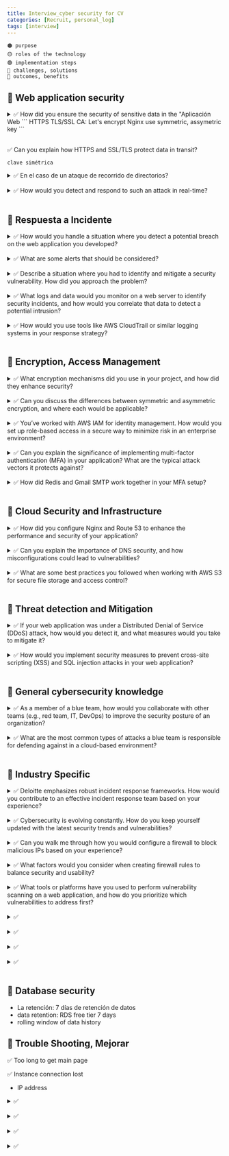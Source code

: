 ```yaml
---
title: Interview_cyber security for CV
categories: [Recruit, personal_log]
tags: [interview]
---
```


```T
🟠 purpose
🟡 roles of the technology
🟢 implementation steps
🔴 challenges, solutions
🔵 outcomes, benefits
```

## 📌 Web application security

<details>
<summary> ✅ How did you ensure the security of sensitive data in the "Aplicación Web 
```
HTTPS
TLS/SSL
CA: Let's encrypt
Nginx
use symmetric, assymetric key
```
</details>

<br>

✅ Can you explain how HTTPS and SSL/TLS protect data in transit?

```
clave simétrica
```

<details>
<summary> ✅ En el caso de un ataque de recorrido de directorios?  </summary>

```
- path traversal: access files on web server to which they should not have access
- MariaDB

- IAM:
controlar de forma segura el acceso a los recursos de AWS
quién puede ser autenticado y autorizado para los recursos de RDS
- Jasypt:
- validar la entrada del usuario

- used private IP, resources outside VPC cannot connect
- VPC security group
- CA: validae that the connection is being made to AWS DB, check server certificate
- Password Management

- firewall: called security group in AWS
virtual firewall
control traffic that is allowed to reach, leave resources
control inbound, outbound traffic to EC2
```

</details>

<br>

<details>
<summary> ✅ How would you detect and respond to such an attack in real-time?  </summary>

```

- un ataque de recorrido de directorios
- enfoque completo y proactivo
- detectar y responder a un ataque

1️⃣ **Detección**

- **1. monitoreo de logs**
- rastrear las solicitudes: monitor requests
- patrón inusual
- 🛠️ WAF, SIEM

- **2. Sistemas de Detección de Intrusiones**
- utilizar herramientas
- configurar reglas para detectar intentos de recorrido de directorios
- generar alertas cuando detecta actividades abnormales

- **3. Firewall de Aplicaciones Web**
- detectar y bloquear solicitudes
- WAF alaizar el tráfico entrante en tiempo real
- bloquear cualquier intento de explotar vulnerabilidades

2️⃣ **Respuesta**

- 1. **Contención inmediata**
- 🛠️ herramientos como WAF, AWS Security Group
- bloquear la dirección IP desde donde se origina el ataque
- evitar

- Si el ataque sigue en curso, restringiría el acceso
- a las partes afectadas

- 2. **Registro y Análisis**
- Revisar los logs
- confirmar el alcance del ataque
- determinar si este ataque es parte de un esfuerzo coordiado más amplio

- 3. **Parcheo y Fortalecimiento**
- aplicar de inmediato los parches
- ajustar las configuraciones

- 4. **Informe y Análisis Forense**
- generar un informe del incidente
- realizar un análisis forense

- 5. **Medidas posteriores al Incidente**
- revisar la arquitectura de seguridad actual
- asegurar las medidas preventivas
- controles de acceso con principio de mínimo privilegio
- evitar que estas vulnerabilidades se repitan en el futuro
```

</details>

<br>

## 📌 Respuesta a Incidente

<details>
<summary> ✅ How would you handle a situation where you detect a potential breach on the web application you developed?  </summary>

```

- confirmar si realmente esta una brecha
- algunas alertas pueden ser falsos positivos o no llegar al nivel de un incidente
- revisar logs: SIEM, WAF
- analysis del alcance, la gravedad, el impacto
- contención
- análisis de incidente
- communicación del incidente
- acuerdo con las leyes de protección de datos, como GDPR
- remediación: parchear, IAM, MFA
- mejora de la seguridad: auditar regularamente, simulaciones de ataques
- documentación del incidente
```

</details>

<br>

<details>
<summary> ✅ What are some alerts that should be considered? </summary>

```
- revisar los logs buscando patrones sospechosos
- múltiples intentos fallidos de autenticación
- solicitudes desde dirreciones IP desconocidos
- actividades fuera de horario normal
```

</details>

<br>

<details>
<summary> ✅ Describe a situation where you had to identify and mitigate a security vulnerability. How did you approach the problem? </summary>

```

```

</details>

<br>

<details>
<summary> ✅ What logs and data would you monitor on a web server to identify security incidents, and how would you correlate that data to detect a potential intrusion?  </summary>

```

```

</details>

<br>

<details>
<summary> ✅ How would you use tools like AWS CloudTrail or similar logging systems in your response strategy?  </summary>

```

```

</details>

<br>

## 📌 Encryption, Access Management

<details>
<summary> ✅ What encryption mechanisms did you use in your project, and how did they enhance security?  </summary>

```

```

</details>

<br>

<details>
<summary> ✅ Can you discuss the differences between symmetric and asymmetric encryption, and where each would be applicable?  </summary>

```

```

</details>

<br>

<details>
<summary> ✅ You’ve worked with AWS IAM for identity management. How would you set up role-based access in a secure way to minimize risk in an enterprise environment?  </summary>

```

```

</details>

<br>

<details>
<summary> ✅ Can you explain the significance of implementing multi-factor authentication (MFA) in your application? What are the typical attack vectors it protects against? </summary>

```

```

</details>

<br>

<details>
<summary> ✅ How did Redis and Gmail SMTP work together in your MFA setup? </summary>

```

```

</details>

<br>

## 📌 Cloud Security and Infrastructure

<details>
<summary> ✅ How did you configure Nginx and Route 53 to enhance the performance and security of your application? </summary>

```

```

</details>

<br>

<details>
<summary> ✅ Can you explain the importance of DNS security, and how misconfigurations could lead to vulnerabilities?  </summary>

```

```

</details>

<br>

<details>
<summary> ✅ What are some best practices you followed when working with AWS S3 for secure file storage and access control?  </summary>

```

```

</details>

<br>

## 📌 Threat detection and Mitigation

<details>
<summary> ✅ If your web application was under a Distributed Denial of Service (DDoS) attack, how would you detect it, and what measures would you take to mitigate it?  </summary>

```

```

</details>

<br>

<details>
<summary> ✅ How would you implement security measures to prevent cross-site scripting (XSS) and SQL injection attacks in your web application? </summary>

```

```

</details>

<br>

## 📌 General cybersecurity knowledge

<details>
<summary> ✅ As a member of a blue team, how would you collaborate with other teams (e.g., red team, IT, DevOps) to improve the security posture of an organization?  </summary>

```

```

</details>

<br>

<details>
<summary> ✅ What are the most common types of attacks a blue team is responsible for defending against in a cloud-based environment?

  </summary>

```

```

</details>

<br>

## 📌 Industry Specific

<details>
<summary> ✅ Deloitte emphasizes robust incident response frameworks. How would you contribute to an effective incident response team based on your experience?  </summary>

```

```

</details>

<br>

<details>
<summary> ✅ Cybersecurity is evolving constantly. How do you keep yourself updated with the latest security trends and vulnerabilities?  </summary>

```

```

</details>

<br>

<details>
<summary> ✅ Can you walk me through how you would configure a firewall to block malicious IPs based on your experience? </summary>

```

```

</details>

<br>

<details>
<summary> ✅ What factors would you consider when creating firewall rules to balance security and usability?  </summary>

```

```

</details>

<br>

<details>
<summary> ✅ What tools or platforms have you used to perform vulnerability scanning on a web application, and how do you prioritize which vulnerabilities to address first?  </summary>

```
OSWAP ZAP
SQL injeciton
```

</details>

<br>

<details>
<summary> ✅  </summary>

```

```

</details>

<br>

<details>
<summary> ✅   </summary>

```

```

</details>

<br>

<details>
<summary> ✅   </summary>

```

```

</details>

<br>

<details>
<summary> ✅  </summary>

```

```

</details>

<br>

## 📌 Database security

- La retención: 7 días de retención de datos
- data retention: RDS free tier 7 days
- rolling window of data history

## 📌 Trouble Shooting, Mejorar

✅ Too long to get main page

✅ Instance connection lost

- IP address

<details>
<summary> ✅  </summary>

```

```

</details>

<br>

<details>
<summary> ✅   </summary>

```

```

</details>

<br>

<details>
<summary> ✅   </summary>

```

```

</details>

<br>

<details>
<summary> ✅  </summary>

```

```

</details>

<br>
